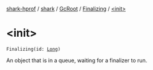 [shark-hprof](../../../index.md) / [shark](../../index.md) / [GcRoot](../index.md) / [Finalizing](index.md) / [&lt;init&gt;](./-init-.md)

# &lt;init&gt;

`Finalizing(id: `[`Long`](https://kotlinlang.org/api/latest/jvm/stdlib/kotlin/-long/index.html)`)`

An object that is in a queue, waiting for a finalizer to run.

